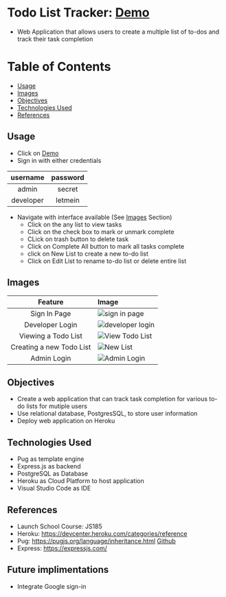 # Todo List Tracker: [Demo](https://secure-harbor-05512.herokuapp.com/users/signin)
- Web Application that allows users to create a multiple list of to-dos and track their task completion

# Table of Contents
- [Usage](#usage)
- [Images](#images)
- [Objectives](#objectives)
- [Technologies Used](#technologies-used)
- [References](#references)

## Usage
- Click on [Demo](https://secure-harbor-05512.herokuapp.com/users/signin)
- Sign in with either credentials

| username | password |
| :-: | :-: |
| admin | secret |
| developer | letmein |

- Navigate with interface available (See [Images](#images) Section)
	- Click on the any list to view tasks
	- Click on the check box to mark or unmark complete
	- CLick on trash button to delete task
	- Click on Complete All button to mark all tasks complete
	- click on New List to create a new to-do list
	- Click on Edit List to rename to-do list or delete entire list

## Images

| Feature | Image |
| :-: | :-- |
| Sign In Page | ![sign in page](https://user-images.githubusercontent.com/49771001/182644376-e3dfb875-ef4e-4ceb-9af4-ffe6202457d4.png) |
| Developer Login | ![developer login](https://user-images.githubusercontent.com/49771001/182644408-a586817b-41ab-4e72-9021-4cb7d29bafb3.png) |
| Viewing a Todo List | ![View Todo List](https://user-images.githubusercontent.com/49771001/182644442-cfcf385b-37cc-4ab8-aa57-36b0bef84ff1.png) |
| Creating a new Todo List | ![New List](https://user-images.githubusercontent.com/49771001/182644435-18da4b7f-d0ef-4c44-86fb-5c63999ae57c.png) |
| Admin Login | ![Admin Login](https://user-images.githubusercontent.com/49771001/182644396-d87f3119-396e-41d0-bd89-238881a66c56.png) |



## Objectives
- Create a web application that can track task completion for various to-do lists for mutiple users
- Use relational database, PostgresSQL, to store user information
- Deploy web application on Heroku

## Technologies Used
- Pug as template engine
- Express.js as backend
- PostgreSQL as Database
- Heroku as Cloud Platform to host application
- Visual Studio Code as IDE

## References
- Launch School Course: JS185
- Heroku: https://devcenter.heroku.com/categories/reference
- Pug: https://pugjs.org/language/inheritance.html [Github](https://github.com/pugjs/pug)
- Express: https://expressjs.com/

## Future implimentations
- Integrate Google sign-in